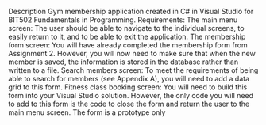 Description
Gym membership application created in C# in Visual Studio for BIT502 Fundamentals in Programming.
Requirements:
	The main menu screen: The user should be able to navigate to the individual screens, to easily return to it, and to be able to exit the application.
 	The membership form screen: You will have already completed the membership form from Assignment 2. However, you will now need to make sure that when the new member is saved, the information is stored in the database rather than written to a file.
	Search members screen: To meet the requirements of being able to search for members (see Appendix A), you will need to add a data grid to this form.
 	Fitness class booking screen: You will need to build this form into your Visual Studio solution. However, the only code you will need to add to this form is the code to close the form and return the user to the main menu screen. The form is a prototype only
